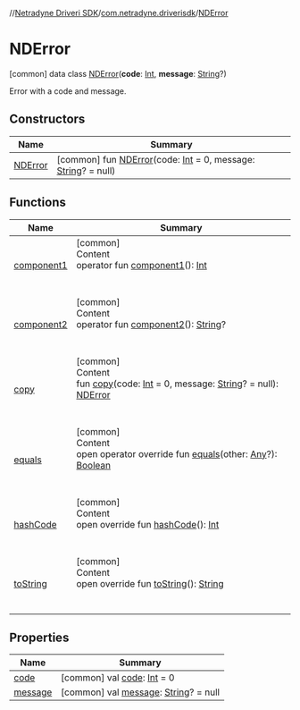 //[Netradyne Driveri SDK](../../index.md)/[com.netradyne.driverisdk](../index.md)/[NDError](index.md)



# NDError  
 [common] data class [NDError](index.md)(**code**: [Int](https://kotlinlang.org/api/latest/jvm/stdlib/kotlin/-int/index.html), **message**: [String](https://kotlinlang.org/api/latest/jvm/stdlib/kotlin/-string/index.html)?)

Error with a code and message.

   


## Constructors  
  
|  Name|  Summary| 
|---|---|
| <a name="com.netradyne.driverisdk/NDError/NDError/#kotlin.Int#kotlin.String?/PointingToDeclaration/"></a>[NDError](-n-d-error.md)| <a name="com.netradyne.driverisdk/NDError/NDError/#kotlin.Int#kotlin.String?/PointingToDeclaration/"></a> [common] fun [NDError](-n-d-error.md)(code: [Int](https://kotlinlang.org/api/latest/jvm/stdlib/kotlin/-int/index.html) = 0, message: [String](https://kotlinlang.org/api/latest/jvm/stdlib/kotlin/-string/index.html)? = null)   <br>


## Functions  
  
|  Name|  Summary| 
|---|---|
| <a name="com.netradyne.driverisdk/NDError/component1/#/PointingToDeclaration/"></a>[component1](component1.md)| <a name="com.netradyne.driverisdk/NDError/component1/#/PointingToDeclaration/"></a>[common]  <br>Content  <br>operator fun [component1](component1.md)(): [Int](https://kotlinlang.org/api/latest/jvm/stdlib/kotlin/-int/index.html)  <br><br><br>
| <a name="com.netradyne.driverisdk/NDError/component2/#/PointingToDeclaration/"></a>[component2](component2.md)| <a name="com.netradyne.driverisdk/NDError/component2/#/PointingToDeclaration/"></a>[common]  <br>Content  <br>operator fun [component2](component2.md)(): [String](https://kotlinlang.org/api/latest/jvm/stdlib/kotlin/-string/index.html)?  <br><br><br>
| <a name="com.netradyne.driverisdk/NDError/copy/#kotlin.Int#kotlin.String?/PointingToDeclaration/"></a>[copy](copy.md)| <a name="com.netradyne.driverisdk/NDError/copy/#kotlin.Int#kotlin.String?/PointingToDeclaration/"></a>[common]  <br>Content  <br>fun [copy](copy.md)(code: [Int](https://kotlinlang.org/api/latest/jvm/stdlib/kotlin/-int/index.html) = 0, message: [String](https://kotlinlang.org/api/latest/jvm/stdlib/kotlin/-string/index.html)? = null): [NDError](index.md)  <br><br><br>
| <a name="kotlin/Any/equals/#kotlin.Any?/PointingToDeclaration/"></a>[equals](../../com.netradyne.driverisdk.video/-n-d-video-a-p-i/index.md#%5Bkotlin%2FAny%2Fequals%2F%23kotlin.Any%3F%2FPointingToDeclaration%2F%5D%2FFunctions%2F106651406)| <a name="kotlin/Any/equals/#kotlin.Any?/PointingToDeclaration/"></a>[common]  <br>Content  <br>open operator override fun [equals](../../com.netradyne.driverisdk.video/-n-d-video-a-p-i/index.md#%5Bkotlin%2FAny%2Fequals%2F%23kotlin.Any%3F%2FPointingToDeclaration%2F%5D%2FFunctions%2F106651406)(other: [Any](https://kotlinlang.org/api/latest/jvm/stdlib/kotlin/-any/index.html)?): [Boolean](https://kotlinlang.org/api/latest/jvm/stdlib/kotlin/-boolean/index.html)  <br><br><br>
| <a name="kotlin/Any/hashCode/#/PointingToDeclaration/"></a>[hashCode](../../com.netradyne.driverisdk.video/-n-d-video-a-p-i/index.md#%5Bkotlin%2FAny%2FhashCode%2F%23%2FPointingToDeclaration%2F%5D%2FFunctions%2F106651406)| <a name="kotlin/Any/hashCode/#/PointingToDeclaration/"></a>[common]  <br>Content  <br>open override fun [hashCode](../../com.netradyne.driverisdk.video/-n-d-video-a-p-i/index.md#%5Bkotlin%2FAny%2FhashCode%2F%23%2FPointingToDeclaration%2F%5D%2FFunctions%2F106651406)(): [Int](https://kotlinlang.org/api/latest/jvm/stdlib/kotlin/-int/index.html)  <br><br><br>
| <a name="kotlin/Any/toString/#/PointingToDeclaration/"></a>[toString](../../com.netradyne.driverisdk.video/-n-d-video-a-p-i/index.md#%5Bkotlin%2FAny%2FtoString%2F%23%2FPointingToDeclaration%2F%5D%2FFunctions%2F106651406)| <a name="kotlin/Any/toString/#/PointingToDeclaration/"></a>[common]  <br>Content  <br>open override fun [toString](../../com.netradyne.driverisdk.video/-n-d-video-a-p-i/index.md#%5Bkotlin%2FAny%2FtoString%2F%23%2FPointingToDeclaration%2F%5D%2FFunctions%2F106651406)(): [String](https://kotlinlang.org/api/latest/jvm/stdlib/kotlin/-string/index.html)  <br><br><br>


## Properties  
  
|  Name|  Summary| 
|---|---|
| <a name="com.netradyne.driverisdk/NDError/code/#/PointingToDeclaration/"></a>[code](code.md)| <a name="com.netradyne.driverisdk/NDError/code/#/PointingToDeclaration/"></a> [common] val [code](code.md): [Int](https://kotlinlang.org/api/latest/jvm/stdlib/kotlin/-int/index.html) = 0   <br>
| <a name="com.netradyne.driverisdk/NDError/message/#/PointingToDeclaration/"></a>[message](message.md)| <a name="com.netradyne.driverisdk/NDError/message/#/PointingToDeclaration/"></a> [common] val [message](message.md): [String](https://kotlinlang.org/api/latest/jvm/stdlib/kotlin/-string/index.html)? = null   <br>

